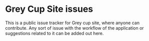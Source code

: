 # Grey Cup Site issues

This is a public issue tracker for Grey cup site, where anyone can contribute. Any sort of issue with the workflow of the application or suggestions related to it can be added out here.
